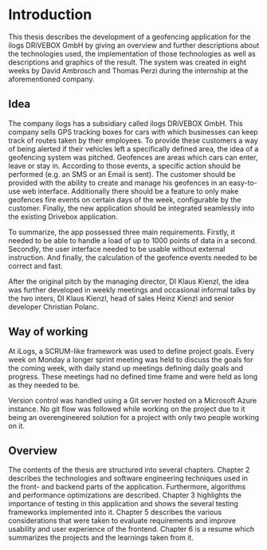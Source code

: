 # Introduction
This thesis describes the development of a geofencing application for the ilogs DRiVEBOX GmbH by giving an overview and further descriptions about the technologies used, the implementation of those technologies as well as descriptions and graphics of the result. The system was created in eight weeks by David Ambrosch and Thomas Perzi during the internship at the aforementioned company.

## Idea
The company ilogs has a subsidiary called ilogs DRiVEBOX GmbH. This company sells GPS tracking boxes for cars with which businesses can keep track of routes taken by their employees. To provide these customers a way of being alerted if their vehicles left a specifically defined area, the idea of a geofencing system was pitched. Geofences are areas which cars can enter, leave or stay in. According to those events, a specific action should be performed (e.g. an SMS or an Email is sent). The customer should be provided with the ability to create and manage his geofences in an easy-to-use web interface. Additionally there should be a feature to only make geofences fire events on certain days of the week, configurable by the customer. Finally, the new application should be integrated seamlessly into the existing Drivebox application. 

To summarize, the app possessed three main requirements. Firstly, it needed to be able to handle a load of up to 1000 points of data in a second. Secondly, the user interface needed to be usable without external instruction. And finally, the calculation of the geofence events needed to be correct and fast.

After the original pitch by the managing director, DI Klaus Kienzl, the idea was further developed in weekly meetings and occasional informal talks by the two inters, DI Klaus Kienzl, head of sales Heinz Kienzl and senior developer Christian Polanc.

## Way of working
At iLogs, a SCRUM-like framework was used to define project goals. Every week on Monday a longer sprint meeting was held to discuss the goals for the coming week, with daily stand up meetings defining daily goals and progress. These meetings had no defined time frame and were held as long as they needed to be.

Version control was handled using a Git server hosted on a Microsoft Azure instance. No git flow was followed while working on the project due to it being an overengineered solution for a project with only two people working on it. 

## Overview
The contents of the thesis are structured into several chapters. Chapter 2 describes the technologies and software engineering techniques used in the front- and backend parts of the application. Furthermore, algorithms and performance optimizations are described. Chapter 3 highlights the importance of testing in this application and shows the several testing frameworks implemented into it. Chapter 5 describes the various considerations that were taken to evaluate requirements and improve usability and user experience of the frontend. Chapter 6 is a resume which summarizes the projects and the learnings taken from it.